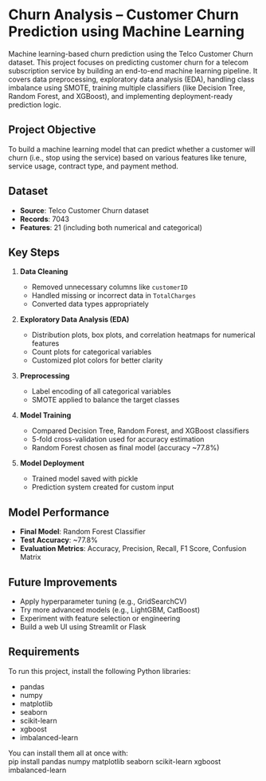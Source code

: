 # Churn Analysis – Customer Churn Prediction using Machine Learning

Machine learning-based churn prediction using the Telco Customer Churn dataset. This project focuses on predicting customer churn for a telecom subscription service by building an end-to-end machine learning pipeline. It covers data preprocessing, exploratory data analysis (EDA), handling class imbalance using SMOTE, training multiple classifiers (like Decision Tree, Random Forest, and XGBoost), and implementing deployment-ready prediction logic.

## Project Objective

To build a machine learning model that can predict whether a customer will churn (i.e., stop using the service) based on various features like tenure, service usage, contract type, and payment method.

## Dataset

- **Source**: Telco Customer Churn dataset
- **Records**: 7043
- **Features**: 21 (including both numerical and categorical)

## Key Steps

1. **Data Cleaning**  
   - Removed unnecessary columns like `customerID`
   - Handled missing or incorrect data in `TotalCharges`
   - Converted data types appropriately

2. **Exploratory Data Analysis (EDA)**  
   - Distribution plots, box plots, and correlation heatmaps for numerical features
   - Count plots for categorical variables
   - Customized plot colors for better clarity

3. **Preprocessing**  
   - Label encoding of all categorical variables
   - SMOTE applied to balance the target classes

4. **Model Training**  
   - Compared Decision Tree, Random Forest, and XGBoost classifiers
   - 5-fold cross-validation used for accuracy estimation
   - Random Forest chosen as final model (accuracy ~77.8%)

5. **Model Deployment**  
   - Trained model saved with pickle
   - Prediction system created for custom input

## Model Performance

- **Final Model**: Random Forest Classifier
- **Test Accuracy**: ~77.8%
- **Evaluation Metrics**: Accuracy, Precision, Recall, F1 Score, Confusion Matrix

## Future Improvements

- Apply hyperparameter tuning (e.g., GridSearchCV)
- Try more advanced models (e.g., LightGBM, CatBoost)
- Experiment with feature selection or engineering
- Build a web UI using Streamlit or Flask

## Requirements

To run this project, install the following Python libraries:

- pandas  
- numpy  
- matplotlib  
- seaborn  
- scikit-learn  
- xgboost  
- imbalanced-learn  

You can install them all at once with:  
pip install pandas numpy matplotlib seaborn scikit-learn xgboost imbalanced-learn
   

